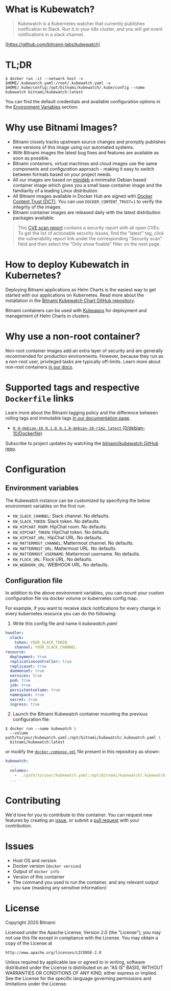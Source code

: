 # What is Kubewatch?

> Kubewatch is a Kubernetes watcher that currently publishes notification to Slack.
> Run it in your k8s cluster, and you will get event notifications in a slack channel.

[https://github.com/bitnami-labs/kubewatch]

# TL;DR

```console
$ docker run -it --network host -v $HOME/.kubewatch.yaml:/root/.kubewatch.yaml -v $HOME/.kube/config:/opt/bitnami/kubewatch/.kube/config --name kubewatch bitnami/kubewatch:latest
```

You can find the default credentials and available configuration options in the [Environment Variables](#environment-variables) section.

# Why use Bitnami Images?

* Bitnami closely tracks upstream source changes and promptly publishes new versions of this image using our automated systems.
* With Bitnami images the latest bug fixes and features are available as soon as possible.
* Bitnami containers, virtual machines and cloud images use the same components and configuration approach - making it easy to switch between formats based on your project needs.
* All our images are based on [minideb](https://github.com/bitnami/minideb) a minimalist Debian based container image which gives you a small base container image and the familiarity of a leading Linux distribution.
* All Bitnami images available in Docker Hub are signed with [Docker Content Trust (DCT)](https://docs.docker.com/engine/security/trust/content_trust/). You can use `DOCKER_CONTENT_TRUST=1` to verify the integrity of the images.
* Bitnami container images are released daily with the latest distribution packages available.


> This [CVE scan report](https://quay.io/repository/bitnami/kubewatch?tab=tags) contains a security report with all open CVEs. To get the list of actionable security issues, find the "latest" tag, click the vulnerability report link under the corresponding "Security scan" field and then select the "Only show fixable" filter on the next page.

# How to deploy Kubewatch in Kubernetes?

Deploying Bitnami applications as Helm Charts is the easiest way to get started with our applications on Kubernetes. Read more about the installation in the [Bitnami Kubewatch Chart GitHub repository](https://github.com/bitnami/charts/tree/master/bitnami/kubewatch).

Bitnami containers can be used with [Kubeapps](https://kubeapps.com/) for deployment and management of Helm Charts in clusters.

# Why use a non-root container?

Non-root container images add an extra layer of security and are generally recommended for production environments. However, because they run as a non-root user, privileged tasks are typically off-limits. Learn more about non-root containers [in our docs](https://docs.bitnami.com/tutorials/work-with-non-root-containers/).

# Supported tags and respective `Dockerfile` links

Learn more about the Bitnami tagging policy and the difference between rolling tags and immutable tags [in our documentation page](https://docs.bitnami.com/tutorials/understand-rolling-tags-containers/).


* [`0`, `0-debian-10`, `0.1.0`, `0.1.0-debian-10-r142`, `latest` (0/debian-10/Dockerfile)](https://github.com/bitnami/bitnami-docker-kubewatch/blob/0.1.0-debian-10-r142/0/debian-10/Dockerfile)

Subscribe to project updates by watching the [bitnami/kubewatch GitHub repo](https://github.com/bitnami/bitnami-docker-kubewatch).

# Configuration

## Environment variables

The Kubewatch instance can be customized by specifying the below environment variables on the first run:

- `KW_SLACK_CHANNEL`: Slack channel. No defaults.
- `KW_SLACK_TOKEN`: Slack token. No defaults.
- `KW_HIPCHAT_ROOM`: HipChat room. No defaults.
- `KW_HIPCHAT_TOKEN`: HipChat token. No defaults.
- `KW_HIPCHAT_URL`: HipChat URL. No defaults.
- `KW_MATTERMOST_CHANNEL`: Mattermost channel. No defaults.
- `KW_MATTERMOST_URL`: Mattermost URL. No defaults.
- `KW_MATTERMOST_USERNAME`: Mattermost username. No defaults.
- `KW_FLOCK_URL`: Flock URL. No defaults.
- `KW_WEBHOOK_URL`: WEBHOOK URL. No defaults.

## Configuration file

In addition to the above environment variables, you can mount your custom configuration file via docker volume or kubernetes config map.

For example, if you want to receive slack notifications for every change in every kubernetes resource you can do the following:

1. Write this config file and name it *kubewatch.yaml*

```yaml
handler:
  slack:
    token: YOUR_SLACK_TOKEN
    channel: YOUR_SLACK_CHANNEL
resource:
  deployment: true
  replicationcontroller: true
  replicaset: true
  daemonset: true
  services: true
  pod: true
  job: true
  persistentvolume: true
  namespace: true
  secret: true
  ingress: true
```

2. Launch the Bitnami Kubewatch container mounting the previous configuration file:

```console
$ docker run --name kubewatch \
  --volume path/to/your/kubewatch.yaml:/opt/bitnami/kubewatch/.kubewatch.yaml \
  bitnami/kubewatch:latest
```

or modify the [`docker-compose.yml`](https://github.com/bitnami/bitnami-docker-kubewatch/blob/master/docker-compose.yml) file present in this repository as shown:

```yaml
kubewatch:
  ...
  volumes:
    -  ./path/to/your/kubewatch.yaml:/opt/bitnami/kubewatch/.kubewatch.yaml
  ...
```

# Contributing

We'd love for you to contribute to this container. You can request new features by creating an [issue](https://github.com/bitnami/bitnami-docker-kubewatch/issues), or submit a [pull
request](https://github.com/bitnami/bitnami-docker-kubewatch/pulls) with your contribution.

# Issues

<!-- If you encountered a problem running this container, you can file an [issue](https://github.com/bitnami/bitnami-docker-kubewatch/issues/new). For us to provide better support, be sure to include the following information in your issue: -->

- Host OS and version
- Docker version (`docker version`)
- Output of `docker info`
- Version of this container
- The command you used to run the container, and any relevant output you saw (masking any sensitive information)

# License
Copyright 2020 Bitnami

Licensed under the Apache License, Version 2.0 (the "License");
you may not use this file except in compliance with the License.
You may obtain a copy of the License at

    http://www.apache.org/licenses/LICENSE-2.0

Unless required by applicable law or agreed to in writing, software
distributed under the License is distributed on an "AS IS" BASIS,
WITHOUT WARRANTIES OR CONDITIONS OF ANY KIND, either express or implied.
See the License for the specific language governing permissions and
limitations under the License.
